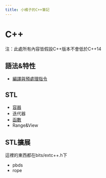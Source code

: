 ```yaml
---
title: 小橘子的C++筆記
---
```


# C++
注：此處所有內容皆假設C++版本不會低於C++14
## 語法&特性

+ [編譯與預處理指令](complie)
## STL

+ [容器](containers)
+ 迭代器
+ [函數](stlfunctions)
+ Range&View
## STL擴展
這裡的東西都在bits/extc++.h下

+ pbds
+ rope
